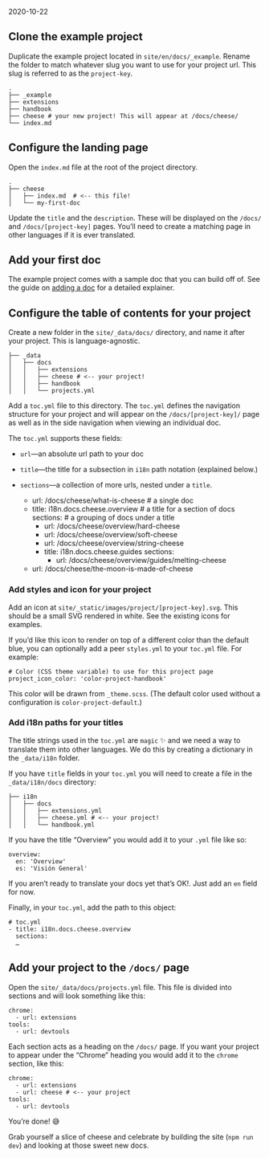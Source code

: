 2020-10-22

## Clone the example project

Duplicate the example project located in `site/en/docs/_example`. Rename the folder to match whatever slug you want to use for your project url. This slug is referred to as the `project-key`.

    .
    ├── _example
    ├── extensions
    ├── handbook
    ├── cheese # your new project! This will appear at /docs/cheese/
    └── index.md

## Configure the landing page

Open the `index.md` file at the root of the project directory.

    .
    ├── cheese
    │   ├── index.md  # <-- this file!
    │   └── my-first-doc

Update the `title` and the `description`. These will be displayed on the `/docs/` and `/docs/[project-key]` pages. You’ll need to create a matching page in other languages if it is ever translated.

## Add your first doc

The example project comes with a sample doc that you can build off of. See the guide on [adding a doc](/docs/handbook/how-to/add-a-doc/) for a detailed explainer.

## Configure the table of contents for your project

Create a new folder in the `site/_data/docs/` directory, and name it after your project. This is language-agnostic.

    ├── _data
    │   ├── docs
    │   │   ├── extensions
    │   │   ├── cheese # <-- your project!
    │   │   ├── handbook
    │   │   └── projects.yml

Add a `toc.yml` file to this directory. The `toc.yml` defines the navigation structure for your project and will appear on the `/docs/[project-key]/` page as well as in the side navigation when viewing an individual doc.

The `toc.yml` supports these fields:

- `url`—an absolute url path to your doc
- `title`—the title for a subsection in `i18n` path notation (explained below.)
- `sections`—a collection of more urls, nested under a `title`.

  - url: /docs/cheese/what-is-cheese # a single doc
  - title: i18n.docs.cheese.overview # a title for a section of docs
    sections: # a grouping of docs under a title
    - url: /docs/cheese/overview/hard-cheese
    - url: /docs/cheese/overview/soft-cheese
    - url: /docs/cheese/overview/string-cheese
    - title: i18n.docs.cheese.guides
      sections:
      - url: /docs/cheese/overview/guides/melting-cheese
  - url: /docs/cheese/the-moon-is-made-of-cheese

### Add styles and icon for your project

Add an icon at `site/_static/images/project/[project-key].svg`. This should be a small SVG rendered in white. See the existing icons for examples.

If you’d like this icon to render on top of a different color than the default blue, you can optionally add a peer `styles.yml` to your `toc.yml` file. For example:

    # Color (CSS theme variable) to use for this project page
    project_icon_color: 'color-project-handbook'

This color will be drawn from `_theme.scss`. (The default color used without a configuration is `color-project-default`.)

### Add i18n paths for your titles

The title strings used in the `toc.yml` are `magic` ✨ and we need a way to translate them into other languages. We do this by creating a dictionary in the `_data/i18n` folder.

If you have `title` fields in your `toc.yml` you will need to create a file in the `_data/i18n/docs` directory:

    ├── i18n
    │   ├── docs
    │   │   ├── extensions.yml
    │   │   ├── cheese.yml # <-- your project!
    │   │   └── handbook.yml

If you have the title “Overview” you would add it to your `.yml` file like so:

    overview:
      en: 'Overview'
      es: 'Visión General'

If you aren’t ready to translate your docs yet that’s OK!. Just add an `en` field for now.

Finally, in your `toc.yml`, add the path to this object:

    # toc.yml
    - title: i18n.docs.cheese.overview
      sections:
      …

## Add your project to the `/docs/` page

Open the `site/_data/docs/projects.yml` file. This file is divided into sections and will look something like this:

    chrome:
      - url: extensions
    tools:
      - url: devtools

Each section acts as a heading on the `/docs/` page. If you want your project to appear under the “Chrome” heading you would add it to the `chrome` section, like this:

    chrome:
      - url: extensions
      - url: cheese # <-- your project
    tools:
      - url: devtools

You’re done! 😅

Grab yourself a slice of cheese and celebrate by building the site (`npm run dev`) and looking at those sweet new docs.
